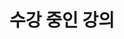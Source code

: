 ---
title: "수강 중인 강의"
summary: "현재(3학년 2학기) 수강 중인 강의"
type: landing
layout: list

sections:
  - block: markdown
    id: intro
    content:
      title: "📚 수강 중인 과목"
      text: |
        김예은이 현재 전북대학교 컴퓨터인공지능학부에서 3학년 2학기에 수강 중인 전공 과목들입니다.

        - 3학년 2학기 강의 목록
          <div style="margin-left: 24px; margin-top: 6px;">
            <p style="color:#666; font-size:0.8em; margin-bottom:6px;">
                각 카드를 클릭하면 과목의 상세 페이지로 이동합니다.
            </p>
            <ul style="margin: 0; padding-left: 20px; font-size:1.1em;">
              <li><a href="/courses/current/3-2/cc/"><strong>클라우드컴퓨팅</strong></a></li>
              <li><a href="/courses/current/3-2/dmg/"><strong>데이터마이닝</strong></a></li>
              <li><a href="/courses/current/3-2/ml/"><strong>기계학습</strong></a></li>
              <li><a href="/courses/current/3-2/pb/"><strong>초급프로젝트</strong></a></li>
              <li><a href="/courses/current/3-2/wsd/"><strong>웹서비스설계</strong></a></li>
            </ul>
          </div>
    design:
      spacing:
        padding: [40, 0, 20, 0]
---